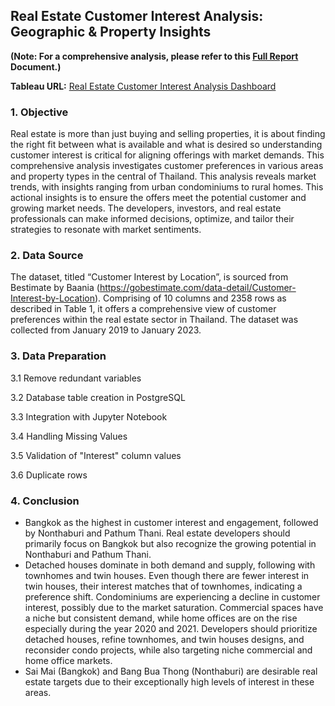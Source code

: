 ## Real Estate Customer Interest Analysis: Geographic & Property Insights

[estate]: https://drive.google.com/file/d/1f7I63lzMKuctyy86PK5CueTkxk4ZhMRn/view?usp=sharing

**(Note: For a comprehensive analysis, please refer to this [Full Report][estate] Document.)**

[estatetableau]: https://public.tableau.com/views/RealEstateCustomerInterestAnalysis/Dashboard2?:language=en-GB&:display_count=n&:origin=viz_share_link

**Tableau URL:** [Real Estate Customer Interest Analysis Dashboard][estatetableau]

### 1. Objective 

Real estate is more than just buying and selling properties, it is about finding the right fit between what is available and what is desired so understanding customer interest is critical for aligning offerings with market demands. This comprehensive analysis investigates customer preferences in various areas and property types in the central of Thailand. This analysis reveals market trends, with insights ranging from urban condominiums to rural homes. This actional insights is to ensure the offers meet the potential customer and growing market needs. The developers, investors, and real estate professionals can make informed decisions, optimize, and tailor their strategies to resonate with market sentiments.

### 2. Data Source

The dataset, titled “Customer Interest by Location”, is sourced from Bestimate by Baania (https://gobestimate.com/data-detail/Customer-Interest-by-Location). Comprising of 10 columns and 2358 rows as described in Table 1, it offers a comprehensive view of customer preferences within the real estate sector in Thailand. The dataset was collected from January 2019 to January 2023.

### 3. Data Preparation

3.1 Remove redundant variables

3.2 Database table creation in PostgreSQL

3.3 Integration with Jupyter Notebook

3.4 Handling Missing Values

3.5 Validation of "Interest" column values

3.6 Duplicate rows

### 4. Conclusion

- Bangkok as the highest in customer interest and engagement, followed by Nonthaburi and Pathum Thani. Real estate developers should primarily focus on Bangkok but also recognize the growing potential in Nonthaburi and Pathum Thani.
- Detached houses dominate in both demand and supply, following with townhomes and twin houses. Even though there are fewer interest in twin houses, their interest matches that of townhomes, indicating a preference shift. Condominiums are experiencing a decline in customer interest, possibly due to the market saturation. Commercial spaces have a niche but consistent demand, while home offices are on the rise especially during the year 2020 and 2021. Developers should prioritize detached houses, refine townhomes, and twin houses designs, and reconsider condo projects, while also targeting niche commercial and home office markets.
- Sai Mai (Bangkok) and Bang Bua Thong (Nonthaburi) are desirable real estate targets due to their exceptionally high levels of interest in these areas.
